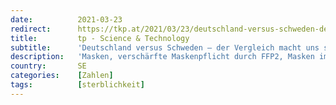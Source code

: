```yaml
---
date:          2021-03-23
redirect:      https://tkp.at/2021/03/23/deutschland-versus-schweden-der-vergleich-macht-uns-sicher/
title:         tp - Science & Technology
subtitle:      'Deutschland versus Schweden – der Vergleich macht uns sicher'
description:   'Masken, verschärfte Maskenpflicht durch FFP2, Masken im Freien, Masken beim Rodeln und beim Laufen – dafür steht Deutschland. Keine Masken, allenfalls eine Empfehlung dazu – dafür steht Schweden. Monatelange Lockdowns, Schulen geschlossen (von PolitikerInnen, die keine Kinder haben), Restaurants und der gesamte Tourismus geschlossen, Geschäfte nicht oder nur einzelne Sparten offen – das ist Deutschland. …'
country:       SE
categories:    [Zahlen]
tags:          [sterblichkeit]
---
```

